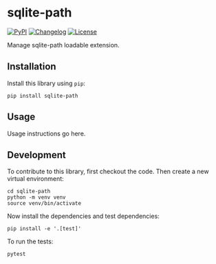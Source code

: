 # sqlite-path

[![PyPI](https://img.shields.io/pypi/v/sqlite-path.svg)](https://pypi.org/project/sqlite-path/)
[![Changelog](https://img.shields.io/github/v/release/asg017/sqlite-path?include_prereleases&label=changelog)](https://github.com/asg017/sqlite-path/releases)
[![License](https://img.shields.io/badge/license-Apache%202.0-blue.svg)](https://github.com/asg017/sqlite-path/blob/main/LICENSE)

Manage sqlite-path loadable extension.

## Installation

Install this library using `pip`:

    pip install sqlite-path

## Usage

Usage instructions go here.

## Development

To contribute to this library, first checkout the code. Then create a new virtual environment:

    cd sqlite-path
    python -m venv venv
    source venv/bin/activate

Now install the dependencies and test dependencies:

    pip install -e '.[test]'

To run the tests:

    pytest
